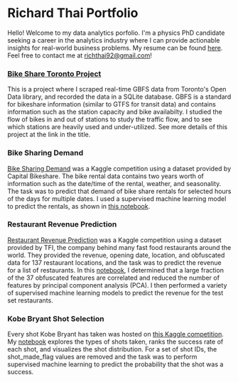 # Richard Thai Portfolio  

Hello! Welcome to my data analytics porfolio. I'm a physics PhD candidate seeking a career in the analytics industry where I can provide actionable insights for real-world business problems. My resume can be found [here](https://rich-thai.github.io/about-me). Feel free to contact me at richthai92@gmail.com!



### [Bike Share Toronto Project](https://github.com/rich-thai/BikeShareTO)
This is a project where I scraped real-time GBFS data from Toronto's Open Data library, and recorded the data in a SQLite database. GBFS is a standard for bikeshare information (similar to GTFS for transit data) and contains information such as the station capacity and bike availabilty. I studied the flow of bikes in and out of stations to study the traffic flow, and to see which stations are heavily used and under-utilized. See more details of this project at the link in the title.

### Bike Sharing Demand
[Bike Sharing Demand](https://www.kaggle.com/c/bike-sharing-demand/overview) was a Kaggle competition using a dataset provided by Capital Bikeshare. The bike rental data contains two years worth of information such as the date/time of the rental, weather, and seasonality. The task was to predict that demand of bike share rentals for selected hours of the days for multiple dates. I used a supervised machine learning model to predict the rentals, as shown in [this notebook](https://github.com/rich-thai/Bike-Sharing-Demand/blob/master/BikeSharing.ipynb).

### Restaurant Revenue Prediction
[Restaurant Revenue Prediction](https://www.kaggle.com/c/restaurant-revenue-prediction) was a Kaggle competition using a dataset provided by TFI, the company behind many fast food restaurants around the world. They provided the revenue, opening date, location, and obfuscated data for 137 restaurant locations, and the task was to predict the revenue for a list of restaurants. In this [notebook](https://github.com/rich-thai/Kaggle-Restaurant-Revenue-Prediction/blob/master/Restaurant.ipynb), I determined that a large fraction of the 37 obfuscated features are correlated and reduced the number of features by principal component analysis (PCA). I then performed a variety of supervised machine learning models to predict the revenue for the test set restaurants.
 
### Kobe Bryant Shot Selection
Every shot Kobe Bryant has taken was hosted on [this Kaggle competition](https://www.kaggle.com/c/kobe-bryant-shot-selection). My [notebook](https://github.com/rich-thai/Kobe-Shot-Distribution/blob/master/Kobe-Shot-Prediction.ipynb) explores the types of shots taken, ranks the success rate of each shot, and visualizes the shot distribution. For a set of shot IDs, the shot_made_flag values are removed and the task was to perform supervised machine learning to predict the probability that the shot was a success. 
